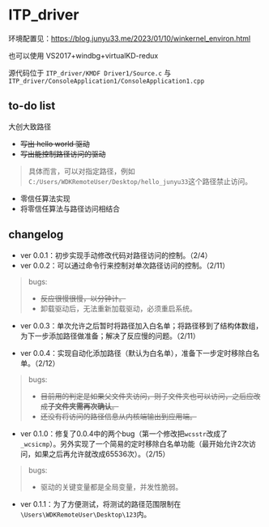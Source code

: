 # ITP_driver
环境配置见：https://blog.junyu33.me/2023/01/10/winkernel_environ.html

也可以使用 VS2017+windbg+virtualKD-redux

源代码位于 `ITP_driver/KMDF Driver1/Source.c` 与`ITP_driver/ConsoleApplication1/ConsoleApplication1.cpp`

## to-do list
大创大致路径
- ~~写出 hello world 驱动~~
- ~~写出能控制路径访问的驱动~~

> 具体而言，可以对指定路径，例如`C:/Users/WDKRemoteUser/Desktop/hello_junyu33`这个路径禁止访问。

- 零信任算法实现
- 将零信任算法与路径访问相结合

## changelog

- ver 0.0.1：初步实现手动修改代码对路径访问的控制。（2/4）
- ver 0.0.2：可以通过命令行来控制对单次路径访问的控制。（2/11）

> bugs:
>
> - ~~反应很慢很慢，以分钟计。~~
> - 卸载驱动后，无法重新加载驱动，必须重启系统。

- ver 0.0.3：单次允许之后暂时将路径加入白名单；将路径移到了结构体数组，为下一步添加路径做准备；解决了反应慢的问题。（2/11）

- ver 0.0.4：实现自动化添加路径（默认为白名单），准备下一步定时移除白名单。（2/12）

> bugs:
>
> - ~~目前用的判定是如果父文件夹访问，则子文件夹也可以访问，之后应改成**子文件夹需再次确认**。~~
> - ~~还没有将访问的路径信息从内核端输出到应用端。~~

- ver 0.1.0：修复了0.0.4中的两个bug（第一个修改把`wcsstr`改成了`_wcsicmp`）。另外实现了一个简易的定时移除白名单功能（最开始允许2次访问，如果之后再允许就改成65536次）。（2/15）

> bugs:
>
> - 驱动的关键变量都是全局变量，并发性脆弱。

- ver 0.1.1：为了方便测试，将测试的路径范围限制在`\Users\WDKRemoteUser\Desktop\123`内。
